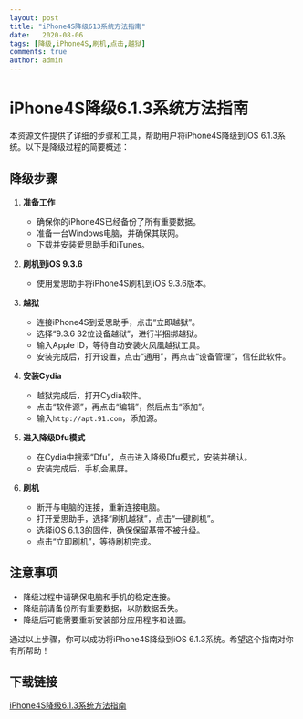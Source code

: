 ```yaml
---
layout: post
title: "iPhone4S降级613系统方法指南"
date:   2020-08-06
tags: [降级,iPhone4S,刷机,点击,越狱]
comments: true
author: admin
---
```

# iPhone4S降级6.1.3系统方法指南

本资源文件提供了详细的步骤和工具，帮助用户将iPhone4S降级到iOS 6.1.3系统。以下是降级过程的简要概述：

## 降级步骤

1. **准备工作**
   - 确保你的iPhone4S已经备份了所有重要数据。
   - 准备一台Windows电脑，并确保其联网。
   - 下载并安装爱思助手和iTunes。

2. **刷机到iOS 9.3.6**
   - 使用爱思助手将iPhone4S刷机到iOS 9.3.6版本。

3. **越狱**
   - 连接iPhone4S到爱思助手，点击“立即越狱”。
   - 选择“9.3.6 32位设备越狱”，进行半捆绑越狱。
   - 输入Apple ID，等待自动安装火凤凰越狱工具。
   - 安装完成后，打开设置，点击“通用”，再点击“设备管理”，信任此软件。

4. **安装Cydia**
   - 越狱完成后，打开Cydia软件。
   - 点击“软件源”，再点击“编辑”，然后点击“添加”。
   - 输入`http://apt.91.com`，添加源。

5. **进入降级Dfu模式**
   - 在Cydia中搜索“Dfu”，点击进入降级Dfu模式，安装并确认。
   - 安装完成后，手机会黑屏。

6. **刷机**
   - 断开与电脑的连接，重新连接电脑。
   - 打开爱思助手，选择“刷机越狱”，点击“一键刷机”。
   - 选择iOS 6.1.3的固件，确保保留基带不被升级。
   - 点击“立即刷机”，等待刷机完成。

## 注意事项

- 降级过程中请确保电脑和手机的稳定连接。
- 降级前请备份所有重要数据，以防数据丢失。
- 降级后可能需要重新安装部分应用程序和设置。

通过以上步骤，你可以成功将iPhone4S降级到iOS 6.1.3系统。希望这个指南对你有所帮助！

## 下载链接

[iPhone4S降级6.1.3系统方法指南](https://pan.quark.cn/s/02e76ff33baa)